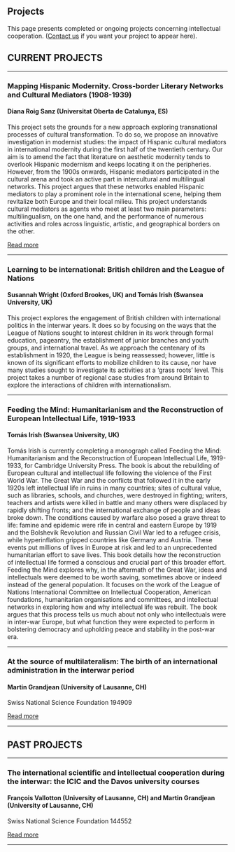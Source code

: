 ## Projects

This page presents completed or ongoing projects concerning intellectual cooperation. ([Contact us](https://intellectualcooperation.org/about) if you want your project to appear here).

## CURRENT PROJECTS
---
### Mapping Hispanic Modernity. Cross-border Literary Networks and Cultural Mediators (1908-1939)
#### Diana Roig Sanz (Universitat Oberta de Catalunya, ES)

This project sets the grounds for a new approach exploring transnational processes of cultural transformation. To do so, we propose an innovative investigation in modernist studies: the impact of Hispanic cultural mediators in international modernity during the first half of the twentieth century. Our aim is to amend the fact that literature on aesthetic modernity tends to overlook Hispanic modernism and keeps locating it on the peripheries. However, from the 1900s onwards, Hispanic mediators participated in the cultural arena and took an active part in intercultural and multilingual networks. This project argues that these networks enabled Hispanic mediators to play a prominent role in the international scene, helping them revitalize both Europe and their local milieu. This project understands cultural mediators as agents who meet at least two main parameters: multilingualism, on the one hand, and the performance of numerous activities and roles across linguistic, artistic, and geographical borders on the other.

[Read more](https://mapmodern.wordpress.com/)

---
### Learning to be international: British children and the League of Nations
#### Susannah Wright (Oxford Brookes, UK) and Tomás Irish (Swansea University, UK) 

This project explores the engagement of British children with international politics in the interwar years. It does so by focusing on the ways that the League of Nations sought to interest children in its work through formal education, pageantry, the establishment of junior branches and youth groups, and international travel. As we approach the centenary of its establishment in 1920, the League is being reassessed; however, little is known of its significant efforts to mobilize children to its cause, nor have many studies sought to investigate its activities at a ‘grass roots’ level. This project takes a number of regional case studies from around Britain to explore the interactions of children with internationalism.

---
### Feeding the Mind: Humanitarianism and the Reconstruction of European Intellectual Life, 1919-1933
#### Tomás Irish (Swansea University, UK) 

Tomás Irish is currently completing a monograph called Feeding the Mind: Humanitarianism and the Reconstruction of European Intellectual Life, 1919-1933, for Cambridge University Press. The book is about the rebuilding of European cultural and intellectual life following the violence of the First World War. The Great War and the conflicts that followed it in the early 1920s left intellectual life in ruins in many countries; sites of cultural value, such as libraries, schools, and churches, were destroyed in fighting; writers, teachers and artists were killed in battle and many others were displaced by rapidly shifting fronts; and the international exchange of people and ideas broke down. The conditions caused by warfare also posed a grave threat to life: famine and epidemic were rife in central and eastern Europe by 1919 and the Bolshevik Revolution and Russian Civil War led to a refugee crisis, while hyperinflation gripped countries like Germany and Austria. These events put millions of lives in Europe at risk and led to an unprecedented humanitarian effort to save lives. This book details how the reconstruction of intellectual life formed a conscious and crucial part of this broader effort. Feeding the Mind explores why, in the aftermath of the Great War, ideas and intellectuals were deemed to be worth saving, sometimes above or indeed instead of the general population. It focuses on the work of the League of Nations International Committee on Intellectual Cooperation, American foundations, humanitarian organisations and committees, and intellectual networks in exploring how and why intellectual life was rebuilt.  The book argues that this process tells us much about not only who intellectuals were in inter-war Europe, but what function they were expected to perform in bolstering democracy and upholding peace and stability in the post-war era.

---
### At the source of multilateralism: The birth of an international administration in the interwar period
#### Martin Grandjean (University of Lausanne, CH)
Swiss National Science Foundation 194909

[Read more](http://p3.snf.ch/project-194909)

---

## PAST PROJECTS

---
### The international scientific and intellectual cooperation during the interwar: the ICIC and the Davos university courses
#### François Vallotton (University of Lausanne, CH) and Martin Grandjean (University of Lausanne, CH)
Swiss National Science Foundation 144552

[Read more](https://halshs.archives-ouvertes.fr/tel-01853903)

---

